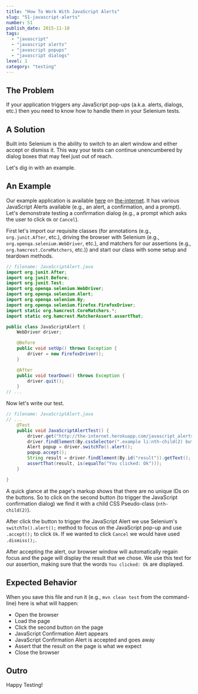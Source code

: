 ```yaml
---
title: "How To Work With JavaScript Alerts"
slug: "51-javascript-alerts"
number: 51
publish_date: 2015-11-10
tags:
  - "javascript"
  - "javascript alerts"
  - "javascript popups"
  - "javascript dialogs"
level: 1
category: "testing"
---
```


## The Problem

If your application triggers any JavaScript pop-ups (a.k.a. alerts, dialogs, etc.) then you need to know how to handle them in your Selenium tests.

## A Solution

Built into Selenium is the ability to switch to an alert window and either accept or dismiss it. This way your tests can continue unencumbered by dialog boxes that may feel just out of reach.

Let's dig in with an example.

## An Example

Our example application is available [here](http://the-internet.herokuapp.com/javascript_alerts) on [the-internet](http://github.com/tourdedave/the-internet). It has various JavaScript Alerts available (e.g., an alert, a confirmation, and a prompt). Let's demonstrate testing a confirmation dialog (e.g., a prompt which asks the user to click `Ok` or `Cancel`).

First let's import our requisite classes (for annotations (e.g., `org.junit.After`, etc.), driving the browser with Selenium (e.g., `org.openqa.selenium.WebDriver`, etc.), and matchers for our assertions (e.g., `org.hamcrest.CoreMatchers`, etc.)) and start our class with some setup and teardown methods.

```java
// filename: JavaScriptAlert.java
import org.junit.After;
import org.junit.Before;
import org.junit.Test;
import org.openqa.selenium.WebDriver;
import org.openqa.selenium.Alert;
import org.openqa.selenium.By;
import org.openqa.selenium.firefox.FirefoxDriver;
import static org.hamcrest.CoreMatchers.*;
import static org.hamcrest.MatcherAssert.assertThat;

public class JavaScriptAlert {
    WebDriver driver;

    @Before
    public void setUp() throws Exception {
        driver = new FirefoxDriver();
    }

    @After
    public void tearDown() throws Exception {
        driver.quit();
    }
// ...
```

Now let's write our test.

```java
// filename: JavaScriptAlert.java
// ...
    @Test
    public void JavaScriptAlertTest() {
        driver.get("http://the-internet.herokuapp.com/javascript_alerts");
        driver.findElement(By.cssSelector(".example li:nth-child(2) button")).click();
        Alert popup = driver.switchTo().alert();
        popup.accept();
        String result = driver.findElement(By.id("result")).getText();
        assertThat(result, is(equalTo("You clicked: Ok")));
    }

}
```

A quick glance at the page's markup shows that there are no unique IDs on the buttons. So to click on the second button (to trigger the JavaScript confirmation dialog) we find it with a child CSS Pseudo-class (`nth-child(2)`).

After click the button to trigger the JavaScript Alert we use Selenium's `switchTo().alert();` method to focus on the JavaScript pop-up and use `.accept();` to click `Ok`. If we wanted to click `Cancel` we would have used `.dismiss();`.

After accepting the alert, our browser window will automatically regain focus and the page will display the result that we chose. We use this text for our assertion, making sure that the words `You clicked: Ok` are displayed.

## Expected Behavior

When you save this file and run it (e.g., `mvn clean test` from the command-line) here is what will happen:

+ Open the browser
+ Load the page
+ Click the second button on the page
+ JavaScript Confirmation Alert appears
+ JavaScript Confirmation Alert is accepted and goes away
+ Assert that the result on the page is what we expect
+ Close the browser

## Outro

Happy Testing!
